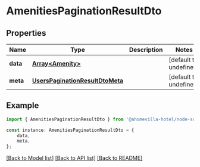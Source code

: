 # AmenitiesPaginationResultDto


## Properties

Name | Type | Description | Notes
------------ | ------------- | ------------- | -------------
**data** | [**Array&lt;Amenity&gt;**](Amenity.md) |  | [default to undefined]
**meta** | [**UsersPaginationResultDtoMeta**](UsersPaginationResultDtoMeta.md) |  | [default to undefined]

## Example

```typescript
import { AmenitiesPaginationResultDto } from '@ahomevilla-hotel/node-sdk';

const instance: AmenitiesPaginationResultDto = {
    data,
    meta,
};
```

[[Back to Model list]](../README.md#documentation-for-models) [[Back to API list]](../README.md#documentation-for-api-endpoints) [[Back to README]](../README.md)
